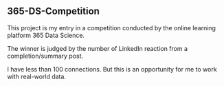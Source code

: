 ## 365-DS-Competition

This project is my entry in a competition conducted by the online learning platform 365 Data Science.

The winner is judged by the number of LinkedIn reaction from a completion/summary post.

I have less than 100 connections. But this is an opportunity for me to work with real-world data.
